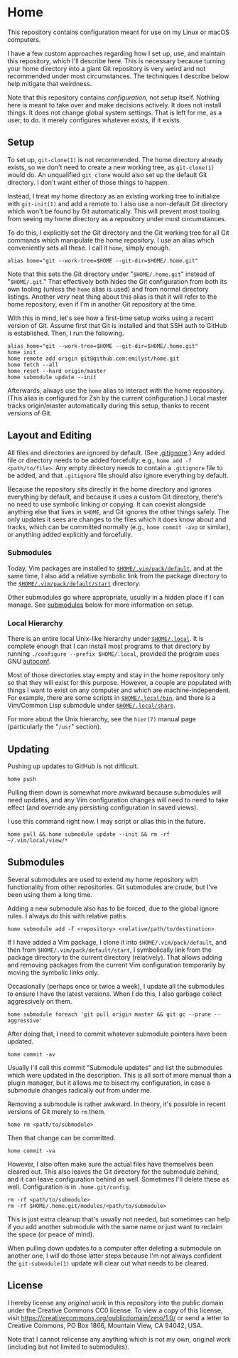 Home
====

This repository contains configuration meant for use on my Linux or
macOS computers.

I have a few custom approaches regarding how I set up, use, and maintain
this repository, which I'll describe here. This is necessary because
turning your home directory into a giant Git repository is very weird
and not recommended under most circumstances. The techniques I describe
below help mitigate that weirdness.

Note that this repository contains _configuration_, not setup itself.
Nothing here is meant to take over and make decisions actively. It does
not install things. It does not change global system settings. That is
left for me, as a user, to do. It merely configures whatever exists, if
it exists.


Setup
-----

To set up, `git-clone(1)` is not recommended. The home directory already
exists, so we don't need to create a new working tree, as `git-clone(1)`
would do. An unqualified `git clone` would also set up the default Git
directory. I don't want either of those things to happen.

Instead, I treat my home directory as an existing working tree to
initialize with `git-init(1)` and add a remote to. I also use
a non-default Git directory which won't be found by Git automatically.
This will prevent most tooling from seeing my home directory as
a repository under most circumstances.

To do this, I explicitly set the Git directory and the Git working tree
for all Git commands which manipulate the home repository. I use an
alias which conveniently sets all these. I call it `home`, simply
enough.

    alias home="git --work-tree=$HOME --git-dir=$HOME/.home.git"

Note that this sets the Git directory under "`$HOME/.home.git`" instead
of "`$HOME/.git`." That effectively both hides the Git configuration
from both its own tooling (unless the `home` alias is used) and from
normal directory listings. Another very neat thing about this alias is
that it will refer to the home repository, even if I'm in another Git
repository at the time.

With this in mind, let's see how a first-time setup works using a recent
version of Git. Assume first that Git is installed and that SSH auth to
GitHub is established. Then, I run the following.

    alias home="git --work-tree=$HOME --git-dir=$HOME/.home.git"
    home init
    home remote add origin git@github.com:emilyst/home.git
    home fetch --all
    home reset --hard origin/master
    home submodule update --init

Afterwards, always use the `home` alias to interact with the home
repository. (This alias is configured for Zsh by the current
configuration.) Local master tracks origin/master automatically during
this setup, thanks to recent versions of Git.


Layout and Editing
------------------

All files and directories are ignored by default. (See
[.gitignore](.gitignore).) Any added file or directory needs to be added
forcefully: e.g., `home add -f <path/to/file>`. Any empty directory
needs to contain a `.gitignore` file to be added, and that `.gitignore`
file should also ignore everything by default.

Because the repository sits directly in the home directory and ignores
everything by default, and because it uses a custom Git directory,
there's no need to use symbolic linking or copying. It can coexist
alongside anything else that lives in `$HOME`, and Git ignores the other
things safely. The only updates it sees are changes to the files which
it does know about and tracks, which can be committed normally (e.g.,
`home commit -avp` or similar), or anything added explicitly and
forcefully.


### Submodules ###

Today, Vim packages are installed to
[`$HOME/.vim/pack/default`](.vim/pack/default), and at the same time,
I also add a relative symbolic link from the package directory to the
[`$HOME/.vim/pack/default/start`](.vim/pack/default/start) directory.

Other submodules go where appropriate, usually in a hidden place if
I can manage. See [submodules](#submodules-1) below for more information
on setup.


### Local Hierarchy ###

There is an entire local Unix-like hierarchy under
[`$HOME/.local`](.local). It is complete enough that I can install most
programs to that directory by running `./configure --prefix
$HOME/.local`, provided the program uses GNU [autoconf].

Most of those directories stay empty and stay in the home repository
only so that they will exist for this purpose. However, a couple are
populated with things I want to exist on any computer and which are
machine-independent. For example, there are some scripts in
[`$HOME/.local/bin`](.local/bin), and there is a Vim/Common Lisp
submodule under [`$HOME/.local/share`](.local/share).

For more about the Unix hierarchy, see the `hier(7)` manual page
(particularly the "`/usr`" section).


Updating
--------

Pushing up updates to GitHub is not difficult.

    home push

Pulling them down is somewhat more awkward because submodules will need
updates, and any Vim configuration changes will need to need to take
effect (and override any persisting configuration in saved views).

I use this command right now. I may script or alias this in the future.

    home pull && home submodule update --init && rm -rf ~/.vim/local/view/*


Submodules
----------

Several submodules are used to extend my home repository with
functionality from other repositories. Git submodules are crude, but
I've been using them a long time.

Adding a new submodule also has to be forced, due to the global ignore
rules. I always do this with relative paths.

    home submodule add -f <repository> <relative/path/to/destination>

If I have added a Vim package, I clone it into
`$HOME/.vim/pack/default`, and then from
`$HOME/.vim/pack/default/start`, I symbolically link from the package
directory to the current directory (relatively). That allows adding and
removing packages from the current Vim configuration temporarily by
moving the symbolic links only.

Occasionally (perhaps once or twice a week), I update all the submodules
to ensure I have the latest versions. When I do this, I also garbage
collect aggressively on them.

    home submodule foreach 'git pull origin master && git gc --prune --aggressive'

After doing that, I need to commit whatever submodule pointers have been
updated.

    home commit -av

Usually I'll call this commit "Submodule updates" and list the
submodules which were updated in the description. This is all sort of
more manual than a plugin manager, but it allows me to bisect my
configuration, in case a submodule changes radically out from under me.

Removing a submodule is rather awkward. In theory, it's possible in
recent versions of Git merely to `rm` them.

    home rm <path/to/submodule>

Then that change can be committed.

    home commit -va

However, I also often make sure the actual files have themselves been
cleared out. This also leaves the Git directory for the submodule
behind, and it can leave configuration behind as well. Sometimes I'll
delete these as well. Configuration is in `.home.git/config`.

    rm -rf <path/to/submodule>
    rm -rf $HOME/.home.git/modules/<path/to/submodule>

This is just extra cleanup that's usually not needed, but sometimes can
help if you add another submodule with the same name or just want to
reclaim the space (or peace of mind).

When pulling down updates to a computer after deleting a submodule on
another one, I will do those latter steps because I'm not always
confident the `git-submodule(1)` update will clear out what needs to be
cleared.


License
-------

I hereby license any _original_ work in this repository into the public
domain under the Creative Commons CC0 license. To view a copy of this
license, visit https://creativecommons.org/publicdomain/zero/1.0/ or
send a letter to Creative Commons, PO Box 1866, Mountain View, CA 94042,
USA.

Note that I cannot relicense any anything which is not my own, original
work (including but not limited to submodules).


[autoconf]: https://www.gnu.org/software/autoconf/
